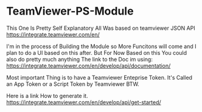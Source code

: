 # TeamViewer-PS-Module
This One Is Pretty Self Explanatory
All Was based on teamviewer JSON API
https://integrate.teamviewer.com/en/

I'm in the process of Building the Module so More Funcitons will come and I plan to do a UI based on this after.
But For Now Based on this You could also do pretty much anything
The link to the Doc im using:
https://integrate.teamviewer.com/en/develop/api/documentation/

Most important Thing is to have a Teamviewer Enteprise Token.
It's Called an App Token or a Script Token by Teamviewer BTW.

Here is a link How to generate it.
https://integrate.teamviewer.com/en/develop/api/get-started/
